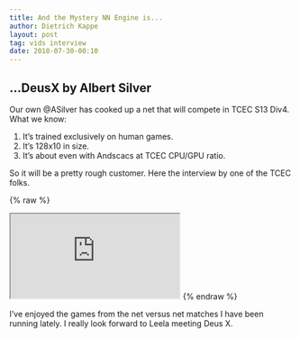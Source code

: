 ```yaml
---
title: And the Mystery NN Engine is...
author: Dietrich Kappe
layout: post
tag: vids interview
date: 2018-07-30-00:10
---
```

## ...DeusX by Albert Silver

Our own @ASilver has cooked up a net that will compete in TCEC S13 Div4. What we know:

1. It’s trained exclusively on human games.
2. It’s 128x10 in size.
3. It’s about even with Andscacs at TCEC CPU/GPU ratio.

So it will be a pretty rough customer. Here the interview by one of the TCEC folks.

{% raw %}
<iframe width=“600” height=“450” src="https://www.youtube.com/embed/CpjvvcfbdR4"></iframe>
{% endraw %}

I’ve enjoyed the games from the net versus net matches I have been running lately. I really look forward to Leela meeting Deus X.
